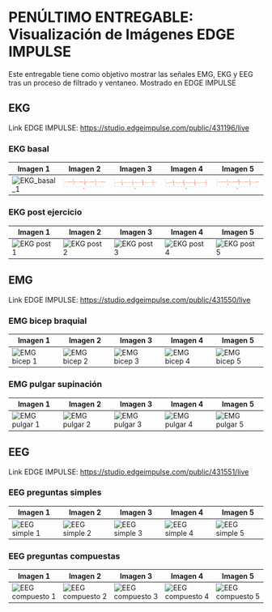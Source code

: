 # PENÚLTIMO ENTREGABLE: Visualización de Imágenes EDGE IMPULSE

Este entregable tiene como objetivo mostrar las señales EMG, EKG y EEG tras un proceso de filtrado y ventaneo. Mostrado en EDGE IMPULSE

## EKG

Link EDGE IMPULSE: https://studio.edgeimpulse.com/public/431196/live 

### EKG basal

| Imagen 1 | Imagen 2 | Imagen 3 | Imagen 4 | Imagen 5 |
|----------|----------|----------|----------|----------|
|  <img src= "L14_Renato/EKG_basal_9.png" alt="EKG_basal_1" width="700"> | ![EKG basal 2](ISB_Informes/L14_Edgeimpulse/L14_Renato/EKG_basal_3.png) | ![EKG basal 3](ISB_Informes/L14_Edgeimpulse/L14_Renato/EKG_basal_6.png) | ![EKG basal 4](ISB_Informes/L14_Edgeimpulse/L14_Renato/EKG_basal_9.png) | ![EKG basal 5](ISB_Informes/L14_Edgeimpulse/L14_Renato/EKG_basal_10.png) |

### EKG post ejercicio

| Imagen 1 | Imagen 2 | Imagen 3 | Imagen 4 | Imagen 5 |
|----------|----------|----------|----------|----------|
| ![EKG post 1](ruta/a/imagen1.jpg) | ![EKG post 2](ruta/a/imagen2.jpg) | ![EKG post 3](ruta/a/imagen3.jpg) | ![EKG post 4](ruta/a/imagen4.jpg) | ![EKG post 5](ruta/a/imagen5.jpg) |

## EMG

Link EDGE IMPULSE: https://studio.edgeimpulse.com/public/431550/live

### EMG bicep braquial

| Imagen 1 | Imagen 2 | Imagen 3 | Imagen 4 | Imagen 5 |
|----------|----------|----------|----------|----------|
| ![EMG bicep 1](ruta/a/imagen1.jpg) | ![EMG bicep 2](ruta/a/imagen2.jpg) | ![EMG bicep 3](ruta/a/imagen3.jpg) | ![EMG bicep 4](ruta/a/imagen4.jpg) | ![EMG bicep 5](ruta/a/imagen5.jpg) |

### EMG pulgar supinación

| Imagen 1 | Imagen 2 | Imagen 3 | Imagen 4 | Imagen 5 |
|----------|----------|----------|----------|----------|
| ![EMG pulgar 1](ruta/a/imagen1.jpg) | ![EMG pulgar 2](ruta/a/imagen2.jpg) | ![EMG pulgar 3](ruta/a/imagen3.jpg) | ![EMG pulgar 4](ruta/a/imagen4.jpg) | ![EMG pulgar 5](ruta/a/imagen5.jpg) |

## EEG

Link EDGE IMPULSE: https://studio.edgeimpulse.com/public/431551/live

### EEG preguntas simples

| Imagen 1 | Imagen 2 | Imagen 3 | Imagen 4 | Imagen 5 |
|----------|----------|----------|----------|----------|
| ![EEG simple 1](ruta/a/imagen1.jpg) | ![EEG simple 2](ruta/a/imagen2.jpg) | ![EEG simple 3](ruta/a/imagen3.jpg) | ![EEG simple 4](ruta/a/imagen4.jpg) | ![EEG simple 5](ruta/a/imagen5.jpg) |

### EEG preguntas compuestas

| Imagen 1 | Imagen 2 | Imagen 3 | Imagen 4 | Imagen 5 |
|----------|----------|----------|----------|----------|
| ![EEG compuesto 1](ruta/a/imagen1.jpg) | ![EEG compuesto 2](ruta/a/imagen2.jpg) | ![EEG compuesto 3](ruta/a/imagen3.jpg) | ![EEG compuesto 4](ruta/a/imagen4.jpg) | ![EEG compuesto 5](ruta/a/imagen5.jpg) |

